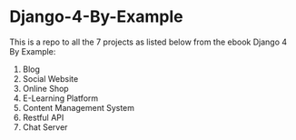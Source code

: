 # Django-4-By-Example
This is a repo to all the 7 projects as listed below from the ebook Django 4 By Example:

1. Blog
2. Social Website
3. Online Shop
4. E-Learning Platform
5. Content Management System
6. Restful API
7. Chat Server

